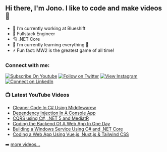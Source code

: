 ## Hi there, I'm Jono. I like to code and make videos 👋

- 🔭 I’m currently working at Blueshift
- 💪 Fullstack Engineer
- 💘 .NET Core
- 🌱 I’m currently learning everything 🤣
- ⚡ Fun fact: MW2 is the greatest game of all time!

### Connect with me:
[![Subscribe On Youtube](https://img.shields.io/badge/Subscribe-red?style=for-the-badge&logo=youtube&logoColor=white)](https://www.youtube.com/channel/UCkaGXH_Yzq45qJ-Em0612-Q)
[![Follow on Twitter](https://img.shields.io/badge/Follow-%231DA1F2?style=for-the-badge&logo=twitter&logoColor=white)](https://twitter.com/jonowilliams26)
[![View Instagram](https://img.shields.io/badge/view-%23E4405F.svg?&style=for-the-badge&logo=instagram&logoColor=white)](https://www.instagram.com/jonathanwilliams2696/)
[![Connect on LinkedIn](https://img.shields.io/badge/connect-%230077B5.svg?&style=for-the-badge&logo=linkedin)](https://www.linkedin.com/in/jonathan-williams-406891180/)
<br />

### 📺 Latest YouTube Videos

<!-- YOUTUBE:START -->
- [Cleaner Code In C# Using Middlewarew](https://youtu.be/4UdAhl6gWdM)
- [Dependency Injection In A Console App]()
- [CQRS using C#, .NET 5 and MediatR](https://youtu.be/mdzEKGlH0_Q)
- [Coding the Backend Of A Web App In One Day](https://youtu.be/MCxtnTe5UMc)
- [Building a Windows Service Using C# and .NET Core](https://www.youtube.com/watch?v=9QZwo21OgXk)
- [Coding a Web App Using Vue.js, Nuxt.js & Tailwind CSS](https://www.youtube.com/watch?v=wX9b5LEXtC8)
<!-- YOUTUBE:END -->

➡️ [more videos...](https://www.youtube.com/channel/UCkaGXH_Yzq45qJ-Em0612-Q)
